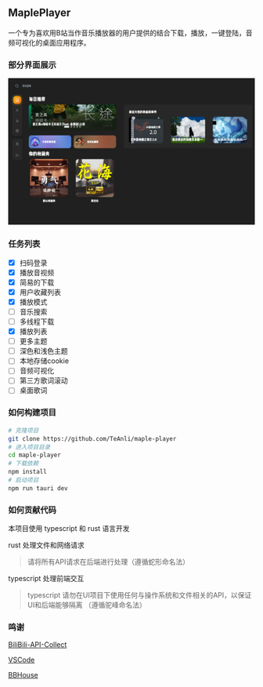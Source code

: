 ## MaplePlayer

一个专为喜欢用B站当作音乐播放器的用户提供的结合下载，播放，一键登陆，音频可视化的桌面应用程序。

### 部分界面展示

![界面](./docs/image.png)

### 任务列表

- [X] 扫码登录
- [X] 播放音视频
- [X] 简易的下载
- [X] 用户收藏列表
- [X] 播放模式
- [ ] 音乐搜索
- [ ] 多线程下载
- [X] 播放列表
- [ ] 更多主题
- [ ] 深色和浅色主题
- [ ] 本地存储cookie
- [ ] 音频可视化
- [ ] 第三方歌词滚动
- [ ] 桌面歌词

### 如何构建项目

```bash
# 克隆项目
git clone https://github.com/TeAnli/maple-player
# 进入项目目录
cd maple-player
# 下载依赖
npm install
# 启动项目
npm run tauri dev
```

### 如何贡献代码

本项目使用 typescript 和 rust 语言开发

rust 处理文件和网络请求
> 请将所有API请求在后端进行处理（遵循蛇形命名法）

typescript 处理前端交互
> typescript 请勿在UI项目下使用任何与操作系统和文件相关的API，以保证UI和后端能够隔离 （遵循驼峰命名法）

### 鸣谢
[BiliBili-API-Collect](https://github.com/TeAnli/bilibili-API-collect)

[VSCode](https://github.com/microsoft/vscode)

[BBHouse](https://github.com/endcloud/bbhouse-tauri)